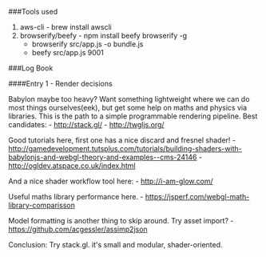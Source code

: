 ###Tools used

1. aws-cli - brew install awscli
2. browserify/beefy - npm install beefy browserify -g
    - browserify src/app.js -o bundle.js
    - beefy src/app.js 9001

###Log Book

####Entry 1 - Render decisions

Babylon maybe too heavy? Want something lightweight where we can do most things ourselves(eek), but get some help on maths and physics via libraries.
This is the path to a simple programmable rendering pipeline. Best candidates:
    - http://stack.gl/
    - http://twgljs.org/

Good tutorials here, first one has a nice discard and fresnel shader!
    - http://gamedevelopment.tutsplus.com/tutorials/building-shaders-with-babylonjs-and-webgl-theory-and-examples--cms-24146 
    - http://ogldev.atspace.co.uk/index.html 

And a nice shader workflow tool here:
    - http://i-am-glow.com/

Useful maths library performance here.
    - https://jsperf.com/webgl-math-library-comparisson

Model formatting is another thing to skip around. Try asset import?
    - https://github.com/acgessler/assimp2json

Conclusion: Try stack.gl. it's small and modular, shader-oriented.